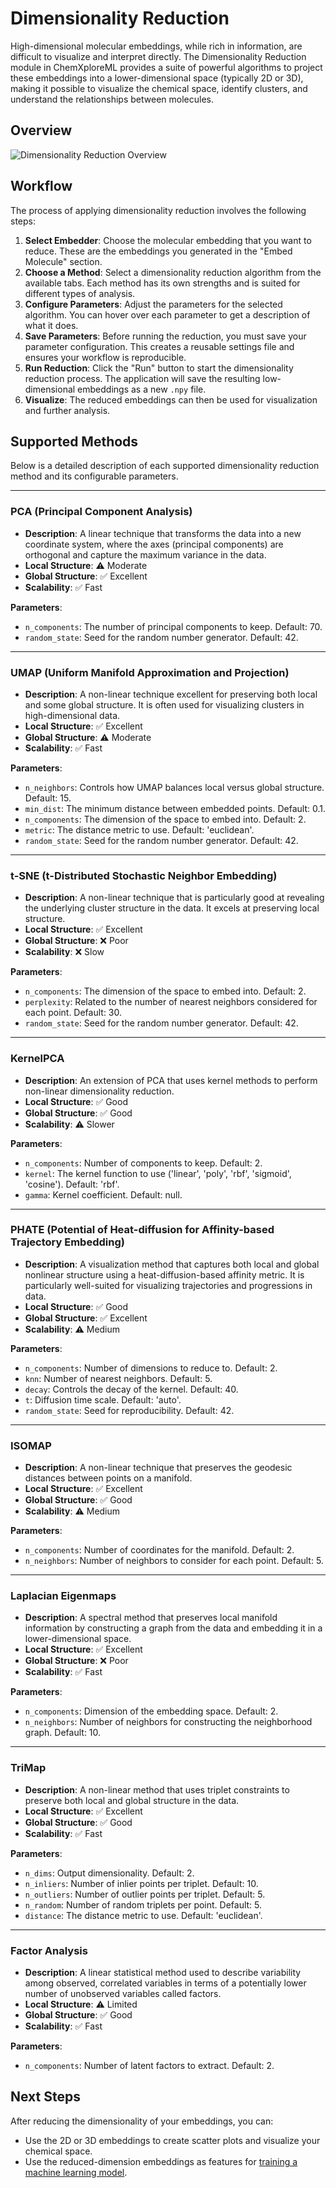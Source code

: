 # Dimensionality Reduction

High-dimensional molecular embeddings, while rich in information, are difficult to visualize and interpret directly. The Dimensionality Reduction module in ChemXploreML provides a suite of powerful algorithms to project these embeddings into a lower-dimensional space (typically 2D or 3D), making it possible to visualize the chemical space, identify clusters, and understand the relationships between molecules.

## Overview

![Dimensionality Reduction Overview](/screenshots/dimensionality-reduction/dr_overview.png)

## Workflow

The process of applying dimensionality reduction involves the following steps:

1. **Select Embedder**: Choose the molecular embedding that you want to reduce. These are the embeddings you generated in the "Embed Molecule" section.
2. **Choose a Method**: Select a dimensionality reduction algorithm from the available tabs. Each method has its own strengths and is suited for different types of analysis.
3. **Configure Parameters**: Adjust the parameters for the selected algorithm. You can hover over each parameter to get a description of what it does.
4. **Save Parameters**: Before running the reduction, you must save your parameter configuration. This creates a reusable settings file and ensures your workflow is reproducible.
5. **Run Reduction**: Click the "Run" button to start the dimensionality reduction process. The application will save the resulting low-dimensional embeddings as a new `.npy` file.
6. **Visualize**: The reduced embeddings can then be used for visualization and further analysis.

## Supported Methods

Below is a detailed description of each supported dimensionality reduction method and its configurable parameters.

---

### PCA (Principal Component Analysis)

- **Description**: A linear technique that transforms the data into a new coordinate system, where the axes (principal components) are orthogonal and capture the maximum variance in the data.
- **Local Structure**: ⚠️ Moderate
- **Global Structure**: ✅ Excellent
- **Scalability**: ✅ Fast

**Parameters**:

- `n_components`: The number of principal components to keep. Default: 70.
- `random_state`: Seed for the random number generator. Default: 42.

---

### UMAP (Uniform Manifold Approximation and Projection)

- **Description**: A non-linear technique excellent for preserving both local and some global structure. It is often used for visualizing clusters in high-dimensional data.
- **Local Structure**: ✅ Excellent
- **Global Structure**: ⚠️ Moderate
- **Scalability**: ✅ Fast

**Parameters**:

- `n_neighbors`: Controls how UMAP balances local versus global structure. Default: 15.
- `min_dist`: The minimum distance between embedded points. Default: 0.1.
- `n_components`: The dimension of the space to embed into. Default: 2.
- `metric`: The distance metric to use. Default: 'euclidean'.
- `random_state`: Seed for the random number generator. Default: 42.

---

### t-SNE (t-Distributed Stochastic Neighbor Embedding)

- **Description**: A non-linear technique that is particularly good at revealing the underlying cluster structure in the data. It excels at preserving local structure.
- **Local Structure**: ✅ Excellent
- **Global Structure**: ❌ Poor
- **Scalability**: ❌ Slow

**Parameters**:

- `n_components`: The dimension of the space to embed into. Default: 2.
- `perplexity`: Related to the number of nearest neighbors considered for each point. Default: 30.
- `random_state`: Seed for the random number generator. Default: 42.

---

### KernelPCA

- **Description**: An extension of PCA that uses kernel methods to perform non-linear dimensionality reduction.
- **Local Structure**: ✅ Good
- **Global Structure**: ✅ Good
- **Scalability**: ⚠️ Slower

**Parameters**:

- `n_components`: Number of components to keep. Default: 2.
- `kernel`: The kernel function to use ('linear', 'poly', 'rbf', 'sigmoid', 'cosine'). Default: 'rbf'.
- `gamma`: Kernel coefficient. Default: null.

---

### PHATE (Potential of Heat-diffusion for Affinity-based Trajectory Embedding)

- **Description**: A visualization method that captures both local and global nonlinear structure using a heat-diffusion-based affinity metric. It is particularly well-suited for visualizing trajectories and progressions in data.
- **Local Structure**: ✅ Good
- **Global Structure**: ✅ Excellent
- **Scalability**: ⚠️ Medium

**Parameters**:

- `n_components`: Number of dimensions to reduce to. Default: 2.
- `knn`: Number of nearest neighbors. Default: 5.
- `decay`: Controls the decay of the kernel. Default: 40.
- `t`: Diffusion time scale. Default: 'auto'.
- `random_state`: Seed for reproducibility. Default: 42.

---

### ISOMAP

- **Description**: A non-linear technique that preserves the geodesic distances between points on a manifold.
- **Local Structure**: ✅ Excellent
- **Global Structure**: ✅ Good
- **Scalability**: ⚠️ Medium

**Parameters**:

- `n_components`: Number of coordinates for the manifold. Default: 2.
- `n_neighbors`: Number of neighbors to consider for each point. Default: 5.

---

### Laplacian Eigenmaps

- **Description**: A spectral method that preserves local manifold information by constructing a graph from the data and embedding it in a lower-dimensional space.
- **Local Structure**: ✅ Excellent
- **Global Structure**: ❌ Poor
- **Scalability**: ✅ Fast

**Parameters**:

- `n_components`: Dimension of the embedding space. Default: 2.
- `n_neighbors`: Number of neighbors for constructing the neighborhood graph. Default: 10.

---

### TriMap

- **Description**: A non-linear method that uses triplet constraints to preserve both local and global structure in the data.
- **Local Structure**: ✅ Excellent
- **Global Structure**: ✅ Good
- **Scalability**: ✅ Fast

**Parameters**:

- `n_dims`: Output dimensionality. Default: 2.
- `n_inliers`: Number of inlier points per triplet. Default: 10.
- `n_outliers`: Number of outlier points per triplet. Default: 5.
- `n_random`: Number of random triplets per point. Default: 5.
- `distance`: The distance metric to use. Default: 'euclidean'.

---

### Factor Analysis

- **Description**: A linear statistical method used to describe variability among observed, correlated variables in terms of a potentially lower number of unobserved variables called factors.
- **Local Structure**: ⚠️ Limited
- **Global Structure**: ✅ Good
- **Scalability**: ✅ Fast

**Parameters**:

- `n_components`: Number of latent factors to extract. Default: 2.

## Next Steps

After reducing the dimensionality of your embeddings, you can:

- Use the 2D or 3D embeddings to create scatter plots and visualize your chemical space.
- Use the reduced-dimension embeddings as features for [training a machine learning model](/ml-training/).
